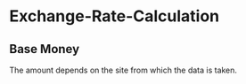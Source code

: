 # Exchange-Rate-Calculation

## Base Money
The amount depends on the site from which the data is taken.
